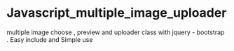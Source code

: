 # Javascript_multiple_image_uploader
multiple image choose , preview and uploader class with jquery - bootstrap . Easy include and Simple use
